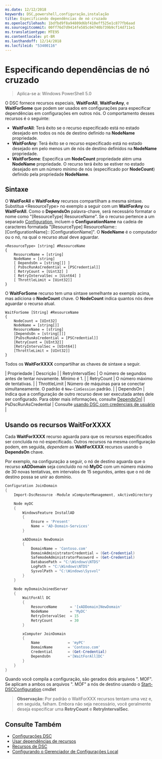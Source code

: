```yaml
---
ms.date: 12/12/2018
keywords: DSC,powershell,configuração,instalação
title: Especificando dependências de nó cruzado
ms.openlocfilehash: 1bdfbd9f8a94809d6bf410eff525e1c877fb6aad
ms.sourcegitcommit: 00ff76d7d9414fe585c04740b739b9cf14d711e1
ms.translationtype: MTE95
ms.contentlocale: pt-BR
ms.lasthandoff: 12/14/2018
ms.locfileid: "53400116"
---
```

# <a name="specifying-cross-node-dependencies"></a>Especificando dependências de nó cruzado

> Aplica-se a: Windows PowerShell 5.0

O DSC fornece recursos especiais, **WaitForAll**, **WaitForAny**, e **WaitForSome** que podem ser usados em configurações para especificar dependências em configurações em outros nós. O comportamento desses recursos é o seguinte:

- **WaitForAll**: Terá êxito se o recurso especificado está no estado desejado em todos os nós de destino definido na **NodeName** propriedade.
- **WaitForAny**: Terá êxito se o recurso especificado está no estado desejado em pelo menos um de nós de destino definidos na **NodeName** propriedade.
- **WaitForSome**: Especifica um **NodeCount** propriedade além uma **NodeName** propriedade. O recurso terá êxito se estiver no estado desejado em um número mínimo de nós (especificado por **NodeCount**) definido pela propriedade **NodeName**.

## <a name="syntax"></a>Sintaxe

O **WaitForAll** e **WaitForAny** recursos compartilham a mesma sintaxe. Substitua \<ResourceType\> no exemplo a seguir com um **WaitForAny** ou **WaitForAll**.
Como o **DependsOn** palavra-chave, será necessário formatar o nome como "[ResourceType] ResourceName". Se o recurso pertence a um separado [Configuration](configurations.md), incluem o **ConfigurationName** na cadeia de caracteres formatada "[ResourceType] ResourceName:: [ConfigurationName]:: [ConfigurationName]". O **NodeName** é o computador ou o nó, na qual o recurso atual deve aguardar.

```
<ResourceType> [string] #ResourceName
{
    ResourceName = [string]
    NodeName = [string]
    [ DependsOn = [string[]] ]
    [ PsDscRunAsCredential = [PSCredential]]
    [ RetryCount = [Uint32] ]
    [ RetryIntervalSec = [Uint64] ]
    [ ThrottleLimit = [Uint32]]
}
```

O **WaitForSome** recurso tem uma sintaxe semelhante ao exemplo acima, mas adiciona o **NodeCount** chave. O **NodeCount** indica quantos nós deve aguardar o recurso atual.

```
WaitForSome [String] #ResourceName
{
    NodeCount = [UInt32]
    NodeName = [string[]]
    ResourceName = [string]
    [DependsOn = [string[]]]
    [PsDscRunAsCredential = [PSCredential]]
    [RetryCount = [UInt32]]
    [RetryIntervalSec = [UInt64]]
    [ThrottleLimit = [UInt32]]
}
```

Todos os **WaitForXXXX** compartilhar as chaves de sintaxe a seguir.

|  Propriedade |  Descrição | | RetryIntervalSec | O número de segundos antes de tentar novamente. Mínimo é 1. | | RetryCount | O número máximo de tentativas. | | ThrottleLimit | Número de máquinas para se conectar simultaneamente. O padrão é `New-CimSession` padrão. | | DependsOn | Indica que a configuração de outro recurso deve ser executada antes dele ser configurado. Para obter mais informações, consulte [DependsOn](resource-depends-on.md)| | PsDscRunAsCredential | Consulte [usando DSC com credenciais de usuário](./runAsUser.md) |


## <a name="using-waitforxxxx-resources"></a>Usando os recursos WaitForXXXX

Cada **WaitForXXXX** recurso aguarda para que os recursos especificados ser concluída no nó especificado. Outros recursos na mesma configuração podem, em seguida, *dependem* as **WaitForXXXX** recursos usando o **DependsOn** chave.

Por exemplo, na configuração a seguir, o nó de destino aguarda que o recurso **xADDomain** seja concluído no nó **MyDC** com um número máximo de 30 novas tentativas, em intervalos de 15 segundos, antes que o nó de destino possa se unir ao domínio.

```powershell
Configuration JoinDomain
{
    Import-DscResource -Module xComputerManagement, xActiveDirectory

    Node myDC
    {
        WindowsFeature InstallAD
        {
            Ensure = 'Present'
            Name = 'AD-Domain-Services'
        }

        xADDomain NewDomain
        {
            DomainName = 'Contoso.com'
            DomainAdministratorCredential = (Get-Credential)
            SafemodeAdministratorPassword = (Get-Credential)
            DatabasePath = "C:\Windows\NTDS"
            LogPath = "C:\Windows\NTDS"
            SysvolPath = "C:\Windows\Sysvol"
        }
    }

    Node myDomainJoinedServer
    {
        WaitForAll DC
        {
            ResourceName      = '[xADDomain]NewDomain'
            NodeName          = 'MyDC'
            RetryIntervalSec  = 15
            RetryCount        = 30
        }

        xComputer JoinDomain
        {
            Name             = 'myPC'
            DomainName       = 'Contoso.com'
            Credential       = (Get-Credential)
            DependsOn        ='[WaitForAll]DC'
        }
    }
}
```

Quando você compila a configuração, são gerados dois arquivos ". MOF". Se aplicam a ambos os arquivos ". MOF" a nós de destino usando o [Start-DSCConfiguration](/powershell/module/psdesiredstateconfiguration/start-dscconfiguration) cmdlet

>**Observação:** Por padrão o WaitForXXX recursos tentam uma vez e, em seguida, falham. Embora não seja necessário, você geralmente deseja especificar uma **RetryCount** e **RetryIntervalSec**.

## <a name="see-also"></a>Consulte Também

- [Configurações DSC](configurations.md)
- [Usar dependências de recursos](resource-depends-on.md)
- [Recursos de DSC](../resources/resources.md)
- [Configurando o Gerenciador de Configurações Local](../managing-nodes/metaConfig.md)
